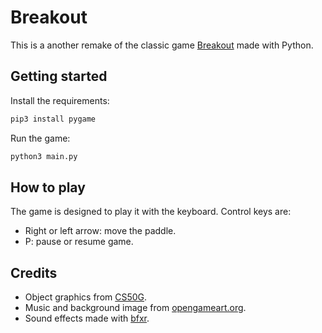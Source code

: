 # Breakout

This is a another remake of the classic game
[Breakout](https://en.wikipedia.org/wiki/Breakout_(video_game)) made with Python.

## Getting started

Install the requirements:

```bash
pip3 install pygame
```

Run the game:

```bash
python3 main.py
```

## How to play

The game is designed to play it with the keyboard.
Control keys are:

- Right or left arrow: move the paddle.
- P: pause or resume game.

## Credits
- Object graphics from [CS50G](https://courses.edx.org/courses/course-v1:HarvardX+CS50G+Games/course/).
- Music and background image from [opengameart.org](https://opengameart.org/).
- Sound effects made with [bfxr](https://www.bfxr.net/).
  